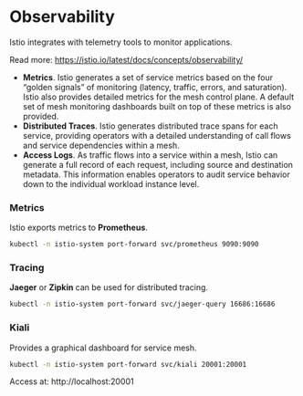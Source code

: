 # Observability

Istio integrates with telemetry tools to monitor applications.

Read more: https://istio.io/latest/docs/concepts/observability/


- **Metrics**. Istio generates a set of service metrics based on the four “golden signals” of monitoring (latency, traffic, errors, and saturation). Istio also provides detailed metrics for the mesh control plane. A default set of mesh monitoring dashboards built on top of these metrics is also provided.
- **Distributed Traces**. Istio generates distributed trace spans for each service, providing operators with a detailed understanding of call flows and service dependencies within a mesh.
- **Access Logs**. As traffic flows into a service within a mesh, Istio can generate a full record of each request, including source and destination metadata. This information enables operators to audit service behavior down to the individual workload instance level.


### Metrics
Istio exports metrics to **Prometheus**.


```bash
kubectl -n istio-system port-forward svc/prometheus 9090:9090
```


### Tracing
**Jaeger** or **Zipkin** can be used for distributed tracing.


```bash
kubectl -n istio-system port-forward svc/jaeger-query 16686:16686
```


### Kiali
Provides a graphical dashboard for service mesh.


```bash
kubectl -n istio-system port-forward svc/kiali 20001:20001
```


Access at: http://localhost:20001